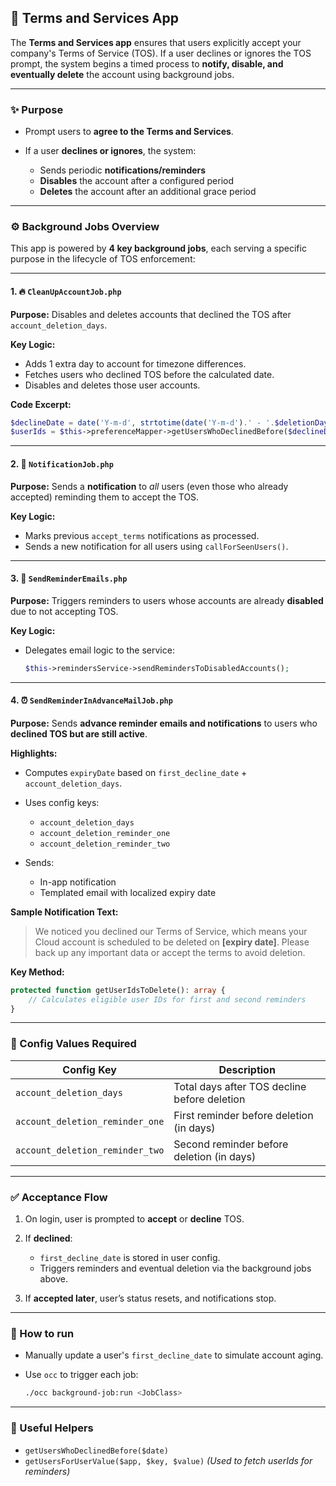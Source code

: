 ## 📜 Terms and Services App

The **Terms and Services app** ensures that users explicitly accept your company's Terms of Service (TOS). If a user declines or ignores the TOS prompt, the system begins a timed process to **notify, disable, and eventually delete** the account using background jobs.

---

### ✨ Purpose

* Prompt users to **agree to the Terms and Services**.
* If a user **declines or ignores**, the system:

  * Sends periodic **notifications/reminders**
  * **Disables** the account after a configured period
  * **Deletes** the account after an additional grace period

---

### ⚙️ Background Jobs Overview

This app is powered by **4 key background jobs**, each serving a specific purpose in the lifecycle of TOS enforcement:

---

#### 1. 🔥 `CleanUpAccountJob.php`

**Purpose:**
Disables and deletes accounts that declined the TOS after `account_deletion_days`.

**Key Logic:**

* Adds 1 extra day to account for timezone differences.
* Fetches users who declined TOS before the calculated date.
* Disables and deletes those user accounts.

**Code Excerpt:**

```php
$declineDate = date('Y-m-d', strtotime(date('Y-m-d').' - '.$deletionDays.' days'));
$userIds = $this->preferenceMapper->getUsersWhoDeclinedBefore($declineDate);
```

---

#### 2. 🔔 `NotificationJob.php`

**Purpose:**
Sends a **notification** to *all* users (even those who already accepted) reminding them to accept the TOS.

**Key Logic:**

* Marks previous `accept_terms` notifications as processed.
* Sends a new notification for all users using `callForSeenUsers()`.

---

#### 3. 📧 `SendReminderEmails.php`

**Purpose:**
Triggers reminders to users whose accounts are already **disabled** due to not accepting TOS.

**Key Logic:**

* Delegates email logic to the service:

  ```php
  $this->remindersService->sendRemindersToDisabledAccounts();
  ```

---

#### 4. ⏰ `SendReminderInAdvanceMailJob.php`

**Purpose:**
Sends **advance reminder emails and notifications** to users who **declined TOS but are still active**.

**Highlights:**

* Computes `expiryDate` based on `first_decline_date` + `account_deletion_days`.
* Uses config keys:

  * `account_deletion_days`
  * `account_deletion_reminder_one`
  * `account_deletion_reminder_two`
* Sends:

  * In-app notification
  * Templated email with localized expiry date

**Sample Notification Text:**

> We noticed you declined our Terms of Service, which means your Cloud account is scheduled to be deleted on **\[expiry date]**. Please back up any important data or accept the terms to avoid deletion.

**Key Method:**

```php
protected function getUserIdsToDelete(): array {
	// Calculates eligible user IDs for first and second reminders
}
```

---

### 🧩 Config Values Required

| Config Key                      | Description                                  |
| ------------------------------- | -------------------------------------------- |
| `account_deletion_days`         | Total days after TOS decline before deletion |
| `account_deletion_reminder_one` | First reminder before deletion (in days)     |
| `account_deletion_reminder_two` | Second reminder before deletion (in days)    |

---

### ✅ Acceptance Flow

1. On login, user is prompted to **accept** or **decline** TOS.
2. If **declined**:

   * `first_decline_date` is stored in user config.
   * Triggers reminders and eventual deletion via the background jobs above.
3. If **accepted later**, user’s status resets, and notifications stop.

---

### 🧪 How to run

* Manually update a user's `first_decline_date` to simulate account aging.
* Use `occ` to trigger each job:

  ```bash
  ./occ background-job:run <JobClass>
  ```

---

### 🧰 Useful Helpers

* `getUsersWhoDeclinedBefore($date)`
* `getUsersForUserValue($app, $key, $value)`
  *(Used to fetch userIds for reminders)*
